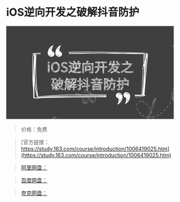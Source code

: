 # iOS逆向开发之破解抖音防护

![img](../../../assets/study163/free/e3c5391d8d1a45a9b298cf29dfce117b.png)

> 价格：免费

> [官方链接：https://study.163.com/course/introduction/1006419025.htm](https://study.163.com/course/introduction/1006419025.htm)

> [阿里网盘：]()

> [百度网盘：]()

> [夸克网盘：]()
